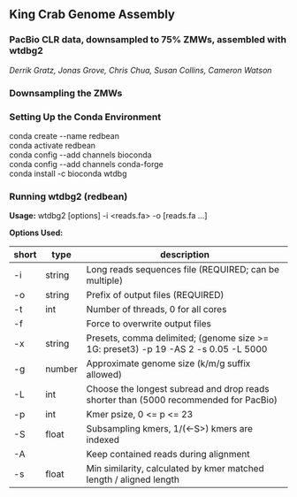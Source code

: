 ## King Crab Genome Assembly

### PacBio CLR data, downsampled to 75% ZMWs, assembled with wtdbg2

*Derrik Gratz, Jonas Grove, Chris Chua, Susan Collins, Cameron Watson*

### Downsampling the ZMWs

### Setting Up the Conda Environment

conda create --name redbean  
conda activate redbean  
conda config --add channels bioconda  
conda config --add channels conda-forge  
conda install -c bioconda wtdbg  

### Running wtdbg2 (redbean)

**Usage:** wtdbg2 [options] -i <reads.fa> -o <prefix> [reads.fa ...]  
  
**Options Used:**  

| short | type    | description                                                                                |
| ----- | ------- | -------------------------------------------------------------------------------------------|
| -i    | string  | Long reads sequences file (REQUIRED; can be multiple)                                      |
| -o    | string  | Prefix of output files (REQUIRED)                                                          |
| -t    | int     | Number of threads, 0 for all cores                                                         |
| -f    |         | Force to overwrite output files                                                            |
| -x    | string  | Presets, comma delimited; (genome size >= 1G: preset3) -p 19 -AS 2 -s 0.05 -L 5000         |
| -g    | number  | Approximate genome size (k/m/g suffix allowed)                                             |
| -L    | int     | Choose the longest subread and drop reads shorter than <int> (5000 recommended for PacBio) |
| -p    | int     | Kmer psize, 0 <= p <= 23                                                                   |
| -S    | float   | Subsampling kmers, 1/(<-S>) kmers are indexed                                              |
| -A    |         | Keep contained reads during alignment                                                      |
| -s    | float   | Min similarity, calculated by kmer matched length / aligned length                         |

